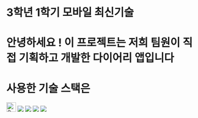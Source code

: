# 3학년 1학기 모바일 최신기술

# 안녕하세요 ! 이 프로젝트는 저희 팀원이 직접 기획하고 개발한 다이어리 앱입니다

# 사용한 기술 스택은
<img src="https://raw.githubusercontent.com/Tarikul-Islam-Anik/Animated-Fluent-Emojis/master/Emojis/Smilies/Confused%20Face.png" alt="Confused Face" width="25" height="25" />
<img src="https://img.shields.io/badge/javascript-%23FCC624.svg?&style=for-the-badge&logo=javascript-&logoColor=black" />
<img src="https://img.shields.io/badge/react-%23FCC624.svg?&style=for-the-badge&logo=react&logoColor=black" />
<img src="https://img.shields.io/badge/typescript-%23FCC624.svg?&style=for-the-badge&logo=typescript&logoColor=black" />
<img src="https://img.shields.io/badge/flutter-%23FCC624.svg?&style=for-the-badge&logo=flutter&logoColor=black" />

